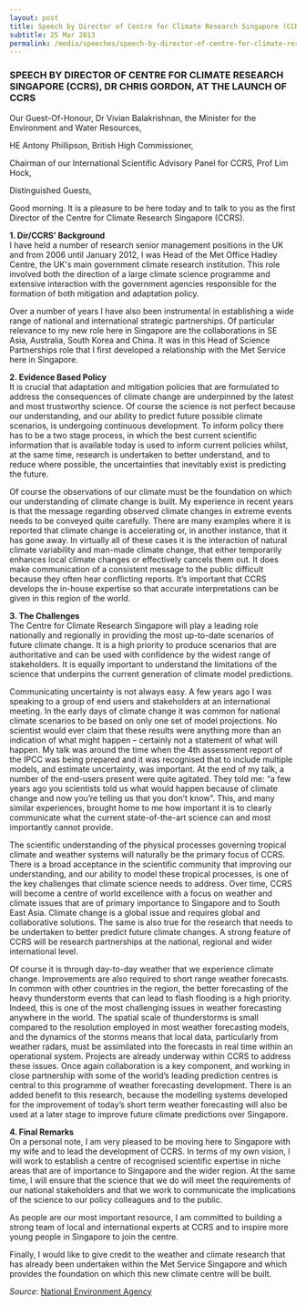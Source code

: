 ```yaml
---
layout: post
title: Speech by Director of Centre for Climate Research Singapore (CCRS), Dr Chris Gordon, at the launch of CCRS
subtitle: 25 Mar 2013
permalink: /media/speeches/speech-by-director-of-centre-for-climate-research-singapore-(ccrs)-dr-chris-gordon-at-the-launch-of-ccrs
---
```


### SPEECH BY DIRECTOR OF CENTRE FOR CLIMATE RESEARCH SINGAPORE (CCRS), DR CHRIS GORDON, AT THE LAUNCH OF CCRS

Our Guest-Of-Honour, Dr Vivian Balakrishnan, the Minister for the Environment and Water Resources,

HE Antony Phillipson, British High Commissioner,

Chairman of our International Scientific Advisory Panel for CCRS, Prof Lim Hock,

Distinguished Guests,

Good morning. It is a pleasure to be here today and to talk to you as the first Director of the Centre for Climate Research Singapore (CCRS).

**1. Dir/CCRS’ Background**  
I have held a number of research senior management positions in the UK and from 2006 until January 2012, I was Head of the Met Office Hadley Centre, the UK's main government climate research institution. This role involved both the direction of a large climate science programme and extensive interaction with the government agencies responsible for the formation of both mitigation and adaptation policy.

Over a number of years I have also been instrumental in establishing a wide range of national and international strategic partnerships. Of particular relevance to my new role here in Singapore are the collaborations in SE Asia, Australia, South Korea and China. It was in this Head of Science Partnerships role that I first developed a relationship with the Met Service here in Singapore.

**2. Evidence Based Policy**  
It is crucial that adaptation and mitigation policies that are formulated to address the consequences of climate change are underpinned by the latest and most trustworthy science. Of course the science is not perfect because our understanding, and our ability to predict future possible climate scenarios, is undergoing continuous development. To inform policy there has to be a two stage process, in which the best current scientific information that is available today is used to inform current policies whilst, at the same time, research is undertaken to better understand, and to reduce where possible, the uncertainties that inevitably exist is predicting the future.

Of course the observations of our climate must be the foundation on which our understanding of climate change is built. My experience in recent years is that the message regarding observed climate changes in extreme events needs to be conveyed quite carefully. There are many examples where it is reported that climate change is accelerating or, in another instance, that it has gone away. In virtually all of these cases it is the interaction of natural climate variability and man-made climate change, that either temporarily enhances local climate changes or effectively cancels them out. It does make communication of a consistent message to the public difficult because they often hear conflicting reports. It’s important that CCRS develops the in-house expertise so that accurate interpretations can be given in this region of the world.

**3. The Challenges**  
The Centre for Climate Research Singapore will play a leading role nationally and regionally in providing the most up-to-date scenarios of future climate change. It is a high priority to produce scenarios that are authoritative and can be used with confidence by the widest range of stakeholders. It is equally important to understand the limitations of the science that underpins the current generation of climate model predictions.

Communicating uncertainty is not always easy. A few years ago I was speaking to a group of end users and stakeholders at an international meeting. In the early days of climate change it was common for national climate scenarios to be based on only one set of model projections. No scientist would ever claim that these results were anything more than an indication of what might happen – certainly not a statement of what will happen. My talk was around the time when the 4th assessment report of the IPCC was being prepared and it was recognised that to include multiple models, and estimate uncertainty, was important. At the end of my talk, a number of the end-users present were quite agitated. They told me: “a few years ago you scientists told us what would happen because of climate change and now you’re telling us that you don’t know”. This, and many similar experiences, brought home to me how important it is to clearly communicate what the current state-of-the-art science can and most importantly cannot provide.

The scientific understanding of the physical processes governing tropical climate and weather systems will naturally be the primary focus of CCRS. There is a broad acceptance in the scientific community that improving our understanding, and our ability to model these tropical processes, is one of the key challenges that climate science needs to address. Over time, CCRS will become a centre of world excellence with a focus on weather and climate issues that are of primary importance to Singapore and to South East Asia. Climate change is a global issue and requires global and collaborative solutions. The same is also true for the research that needs to be undertaken to better predict future climate changes. A strong feature of CCRS will be research partnerships at the national, regional and wider international level.

Of course it is through day-to-day weather that we experience climate change. Improvements are also required to short range weather forecasts. In common with other countries in the region, the better forecasting of the heavy thunderstorm events that can lead to flash flooding is a high priority. Indeed, this is one of the most challenging issues in weather forecasting anywhere in the world. The spatial scale of thunderstorms is small compared to the resolution employed in most weather forecasting models, and the dynamics of the storms means that local data, particularly from weather radars, must be assimilated into the forecasts in real time within an operational system. Projects are already underway within CCRS to address these issues. Once again collaboration is a key component, and working in close partnership with some of the world’s leading prediction centres is central to this programme of weather forecasting development. There is an added benefit to this research, because the modelling systems developed for the improvement of today’s short term weather forecasting will also be used at a later stage to improve future climate predictions over Singapore.

**4. Final Remarks**  
On a personal note, I am very pleased to be moving here to Singapore with my wife and to lead the development of CCRS. In terms of my own vision, I will work to establish a centre of recognised scientific expertise in niche areas that are of importance to Singapore and the wider region. At the same time, I will ensure that the science that we do will meet the requirements of our national stakeholders and that we work to communicate the implications of the science to our policy colleagues and to the public.

As people are our most important resource, I am committed to building a strong team of local and international experts at CCRS and to inspire more young people in Singapore to join the centre.

Finally, I would like to give credit to the weather and climate research that has already been undertaken within the Met Service Singapore and which provides the foundation on which this new climate centre will be built.



*Source*: [<a href="https://www.nea.gov.sg/" target="_blank">National Environment Agency</a>](https://www.nea.gov.sg/)
